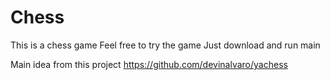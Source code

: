 # Chess
This is a chess game 
Feel free to try the game
Just download and run main

Main idea from this project https://github.com/devinalvaro/yachess
